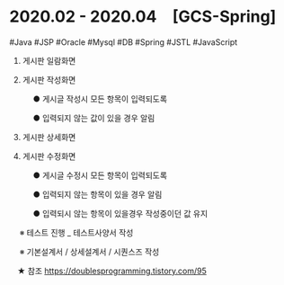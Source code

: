 # 2020.02 - 2020.04　[GCS-Spring]
#Java #JSP #Oracle #Mysql #DB #Spring #JSTL #JavaScript

1. 게시판 일람화면

2. 게시판 작성화면

　　　● 게시글 작성시 모든 항목이 입력되도록
  
　　　● 입력되지 않는 값이 있을 경우 알림
  
3. 게시판 상세화면

4. 게시판 수정화면

　　　● 게시글 수정시 모든 항목이 입력되도록

　　　● 입력되지 않는 항목이 있을 경우 알림

　　　● 입력되시 않는 항목이 있을경우 작성중이던 값 유지
  
　  ※ 테스트 진행 _ 테스트사양서 작성
  
　  ※ 기본설계서 / 상세설계서 / 시퀀스즈 작성 
  
　★ 참조 https://doublesprogramming.tistory.com/95
